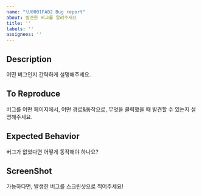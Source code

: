 ```yaml
---
name: "\U0001FAB2 Bug report"
about: 발견한 버그를 알려주세요
title: ''
labels: ''
assignees: ''
---
```


## Description

어떤 버그인지 간략하게 설명해주세요.

## To Reproduce

버그를 어떤 페이지에서, 어떤 경로&동작으로, 무엇을 클릭했을 때 발견할 수 있는지 설명해주세요.

## Expected Behavior

버그가 없었다면 어떻게 동작해야 하나요?

## ScreenShot

가능하다면, 발생한 버그를 스크린샷으로 찍어주세요!
